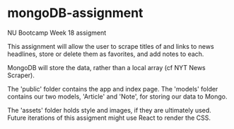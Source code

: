 # mongoDB-assignment
NU Bootcamp Week 18 assigment

This assignment will allow the user to scrape titles of and links to news headlines, store or delete them as favorites, and add notes to each.

MongoDB will store the data, rather than a local array (cf NYT News Scraper).

The 'public' folder contains the app and index page.
The 'models' folder contains our two models, 'Article' and 'Note', for storing our data to Mongo.

The 'assets' folder holds style and images, if they are ultimately used. Future iterations of this assigment might use React to render the CSS.
